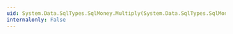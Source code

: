 ```yaml
---
uid: System.Data.SqlTypes.SqlMoney.Multiply(System.Data.SqlTypes.SqlMoney,System.Data.SqlTypes.SqlMoney)
internalonly: False
---
```

